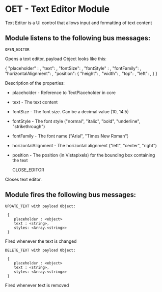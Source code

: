 # OET - Text Editor Module

Text Editor is a UI control that allows input and formatting of text content

## Module listens to the following bus messages:

    OPEN_EDITOR

Opens a text editor, payload Object looks like this:

{
    "placeholder" : <object>,
    "text": <string>,
    "fontSize": <number>,
    "fontStyle" : <string>,
    "fontFamily": <string>,
    "horizontalAlignment": <string>,
    "position": {
           "height": <number>,
           "width": <number>,
           "top": <number>,
           "left": <number>,
     }
}

Description of the properties:

* placeholder - Reference to TextPlaceholder in core
* text - The text content
* fontSize - The font size. Can be a decimal value (10, 14.5)
* fontStyle - The font style ("normal", "italic", "bold", "underline", "strikethrough")
* fontFamily - The font name ("Arial", "Times New Roman")
* horizontalAlignment - The horizontal alignment ("left", "center", "right")
* position - The position (in Vistapixels) for the bounding box containing the text


    CLOSE_EDITOR

Closes text editor.

## Module fires the following bus messages:

    UPDATE_TEXT with payload Object:

     {
        placeholder : <object>
        text : <string>,
        styles: <Array.<string>>
     }

Fired whenever the text is changed

    DELETE_TEXT with payload Object:

     {
        placeholder : <object>
        text : <string>,
        styles: <Array.<string>>
     }

Fired whenever text is removed
